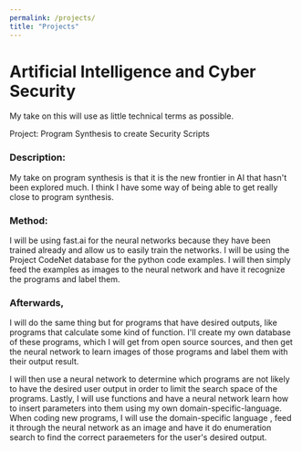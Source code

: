 ```yaml
---
permalink: /projects/
title: "Projects"
---
```





# Artificial Intelligence and Cyber Security
  My take on this will use as little technical terms as possible. 
  
  Project: Program Synthesis to create Security Scripts
  
  
### Description: 
   My take on program synthesis is that it is the new frontier in AI that hasn't been explored much. 
   I think I have some way of being able to get really close to program synthesis. 
    
### Method: 
   I will be using fast.ai for the neural networks because they have been trained already and allow us to easily train 
   the networks. I will be using the Project CodeNet database for the python code examples. I will then simply feed the examples as images
   to the neural network and have it recognize the programs and label them. 
    
### Afterwards, 
   I will do the same thing but for programs that have desired outputs, like programs that calculate some kind of function. I'll create my 
   own database of these programs, which I will get from open source sources, and then get the neural network to learn images of those programs and 
   label them with their output result.
  
   I will then use a neural network to determine which programs are not likely to have the desired user output in order to limit the search space of the programs. 
   Lastly, I will use functions and have a neural network learn how to insert parameters into them using my own domain-specific-language. When coding new programs, I will use the
   domain-specific language , feed it through the neural network as an image and have it do enumeration search to find the correct paraemeters for the user's desired output. 
